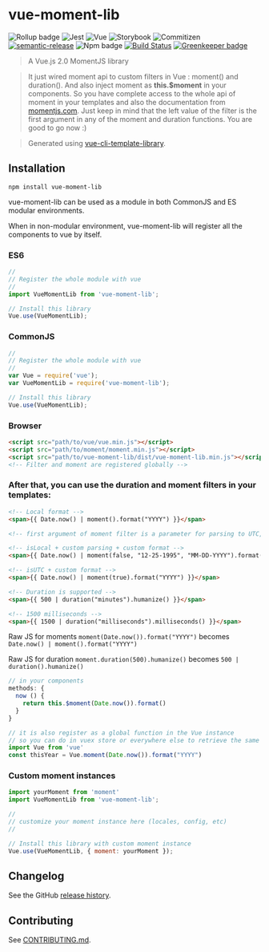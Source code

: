 # vue-moment-lib

![Rollup badge](https://img.shields.io/badge/Rollup-^0.53.3-ff69b4.svg)
![Jest](https://img.shields.io/badge/Jest-^22.0.4-blue.svg)
![Vue](https://img.shields.io/badge/Vue-^2.5.13-brightgreen.svg)
![Storybook](https://img.shields.io/badge/Storybook-^3.3.3-ff70a3.svg)
![Commitizen](https://img.shields.io/badge/Commitizen-enabled-brightgreen.svg)
[![semantic-release](https://img.shields.io/badge/%20%20%F0%9F%93%A6%F0%9F%9A%80-semantic--release-e10079.svg)](https://github.com/semantic-release/semantic-release)
![Npm badge](https://img.shields.io/npm/v/vue-moment-lib.svg)
[![Build Status](https://travis-ci.org/julon/vue-moment-lib.svg?branch=master)](https://travis-ci.org/julon/vue-moment-lib)
[![Greenkeeper badge](https://badges.greenkeeper.io/julon/vue-moment-lib.svg)](https://greenkeeper.io/)

> A Vue.js 2.0 MomentJS library

> It just wired moment api to custom filters in Vue : moment() and duration().
> And also inject moment as **this.$moment** in your components.
> So you have complete access to the whole api of moment in your templates and also the documentation from [momentjs.com](https://momentjs.com/docs).
> Just keep in mind that the left value of the filter is the first argument in any of the moment and duration functions.
> You are good to go now :)

> Generated using [vue-cli-template-library](https://github.com/julon/vue-cli-template-library).

## Installation
```
npm install vue-moment-lib
```
vue-moment-lib can be used as a module in both CommonJS and ES modular environments.

When in non-modular environment, vue-moment-lib will register all the components to vue by itself.</p>

### ES6
```js
//
// Register the whole module with vue
//
import VueMomentLib from 'vue-moment-lib';

// Install this library
Vue.use(VueMomentLib);
```

### CommonJS
```js
//
// Register the whole module with vue
//
var Vue = require('vue');
var VueMomentLib = require('vue-moment-lib');

// Install this library
Vue.use(VueMomentLib);
```

### Browser

```html
<script src="path/to/vue/vue.min.js"></script>
<script src="path/to/moment/moment.min.js"></script>
<script src="path/to/vue-moment-lib/dist/vue-moment-lib.min.js"></script>
<!-- Filter and moment are registered globally -->
```

### After that, you can use the duration and moment filters in your templates:

```html
<!-- Local format -->
<span>{{ Date.now() | moment().format("YYYY") }}</span>

<!-- first argument of moment filter is a parameter for parsing to UTC, it is set by default to false so it is optional when you use default parsing -->

<!-- isLocal + custom parsing + custom format -->
<span>{{ Date.now() | moment(false, "12-25-1995", "MM-DD-YYYY").format("YYYY") }}</span>

<!-- isUTC + custom format -->
<span>{{ Date.now() | moment(true).format("YYYY") }}</span>

<!-- Duration is supported -->
<span>{{ 500 | duration("minutes").humanize() }}</span>

<!-- 1500 milliseconds -->
<span>{{ 1500 | duration("milliseconds").milliseconds() }}</span>
```
Raw JS for moments `moment(Date.now()).format("YYYY")` becomes `Date.now() | moment().format("YYYY")`

Raw JS for duration `moment.duration(500).humanize()` becomes `500 | duration().humanize()`

```js
// in your components
methods: {
  now () {
    return this.$moment(Date.now()).format()
  }
}

// it is also register as a global function in the Vue instance
// so you can do in vuex store or everywhere else to retrieve the same moment instance you initialized
import Vue from 'vue'
const thisYear = Vue.moment(Date.now()).format("YYYY")
```

### Custom moment instances

```js
import yourMoment from 'moment'
import VueMomentLib from 'vue-moment-lib';

//
// customize your moment instance here (locales, config, etc)
//

// Install this library with custom moment instance
Vue.use(VueMomentLib, { moment: yourMoment });
```

## Changelog

See the GitHub [release history](https://github.com/julon/vue-moment-lib/releases).

## Contributing

See [CONTRIBUTING.md](.github/CONTRIBUTING.md).
